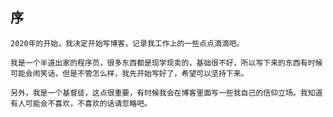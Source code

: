 ## 序

    2020年的开始，我决定开始写博客，记录我工作上的一些点点滴滴吧。

    我是一个半道出家的程序员，很多东西都是现学现卖的，基础很不好，所以写下来的东西有时候可能会闹笑话，但是不管怎么样，我先开始写好了，希望可以坚持下来。

    另外，我是一个基督徒，这点很重要，有时候我会在博客里面写一些我自己的信仰立场。我知道有人可能会不喜欢，不喜欢的话请忽略吧。
